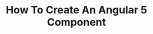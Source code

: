 ---
layout: post
title: "How To Create An Angular 5 Component"
categories: [Angular, Tutorial]
excerpt_separator: <!--more-->
---